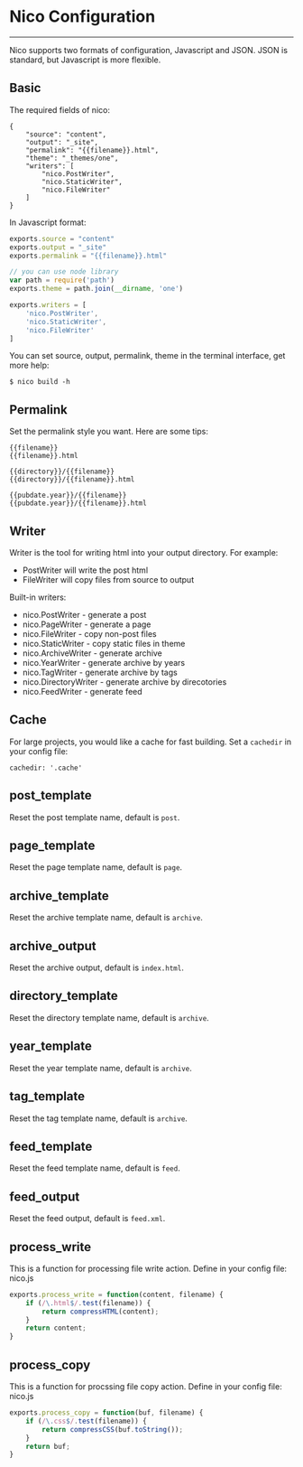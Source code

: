 # Nico Configuration

----------

Nico supports two formats of configuration, Javascript and JSON. JSON is standard, but Javascript is more flexible.


## Basic

The required fields of nico:

```
{
    "source": "content",
    "output": "_site",
    "permalink": "{{filename}}.html",
    "theme": "_themes/one",
    "writers": [
        "nico.PostWriter",
        "nico.StaticWriter",
        "nico.FileWriter"
    ]
}
```

In Javascript format:

```javascript
exports.source = "content"
exports.output = "_site"
exports.permalink = "{{filename}}.html"

// you can use node library
var path = require('path')
exports.theme = path.join(__dirname, 'one')

exports.writers = [
    'nico.PostWriter',
    'nico.StaticWriter',
    'nico.FileWriter'
]
```

You can set source, output, permalink, theme in the terminal interface, get more help:

```
$ nico build -h
```

## Permalink

Set the permalink style you want. Here are some tips:

```
{{filename}}
{{filename}}.html

{{directory}}/{{filename}}
{{directory}}/{{filename}}.html

{{pubdate.year}}/{{filename}}
{{pubdate.year}}/{{filename}}.html
```

## Writer

Writer is the tool for writing html into your output directory. For example:

- PostWriter will write the post html
- FileWriter will copy files from source to output

Built-in writers:

- nico.PostWriter      - generate a post
- nico.PageWriter      - generate a page
- nico.FileWriter      - copy non-post files
- nico.StaticWriter    - copy static files in theme
- nico.ArchiveWriter   - generate archive
- nico.YearWriter      - generate archive by years
- nico.TagWriter       - generate archive by tags
- nico.DirectoryWriter - generate archive by direcotories
- nico.FeedWriter      - generate feed


## Cache

For large projects, you would like a cache for fast building. Set a `cachedir` in your config file:

```
cachedir: '.cache'
```

## post_template

Reset the post template name, default is `post`.

## page_template

Reset the page template name, default is `page`.

## archive_template

Reset the archive template name, default is `archive`.

## archive_output

Reset the archive output, default is `index.html`.

## directory_template

Reset the directory template name, default is `archive`.

## year_template

Reset the year template name, default is `archive`.

## tag_template

Reset the tag template name, default is `archive`.

## feed_template

Reset the feed template name, default is `feed`.

## feed_output

Reset the feed output, default is `feed.xml`.

## process_write

This is a function for processing file write action. Define in your config
file: nico.js

```js
exports.process_write = function(content, filename) {
    if (/\.html$/.test(filename)) {
        return compressHTML(content);
    }
    return content;
}
```

## process_copy

This is a function for procssing file copy action. Define in your config
file: nico.js

```js
exports.process_copy = function(buf, filename) {
    if (/\.css$/.test(filename)) {
        return compressCSS(buf.toString());
    }
    return buf;
}
```

